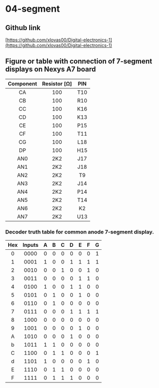 # 04-segment
## Github link
[https://github.com/xlovas00/Digital-electronics-1](https://github.com/xlovas00/Digital-electronics-1)

## Figure or table with connection of 7-segment displays on Nexys A7 board
| **Component** | **Resistor [Ω]** | **PIN** | 
| :-: | :-: | :-: |
| CA | 100 | T10 |
| CB | 100 | R10 |
| CC | 100 | K16 | 
| CD | 100 | K13 | 
| CE | 100 | P15 |
| CF | 100 | T11 | 
| CG | 100 | L18 | 
| DP | 100 | H15 | 
| AN0 | 2K2 | J17 | 
| AN1 | 2K2 | J18 | 
| AN2 | 2K2 | T9 | 
| AN3 | 2K2 | J14 | 
| AN4 | 2K2 | P14 | 
| AN5 | 2K2 | T14 | 
| AN6 | 2K2 | K2 | 
| AN7 | 2K2 | U13 | 

### Decoder truth table for common anode 7-segment display.
| **Hex** | **Inputs** | **A** | **B** | **C** | **D** | **E** | **F** | **G** |
| :-: | :-: | :-: | :-: | :-: | :-: | :-: | :-: | :-: |
| 0 | 0000 | 0 | 0 | 0 | 0 | 0 | 0 | 1 |
| 1 | 0001 | 1 | 0 | 0 | 1 | 1 | 1 | 1 |
| 2 | 0010 | 0 | 0 | 1 | 0 | 0 | 1 | 0 |
| 3 | 0011 | 0 | 0 | 0 | 0 | 1 | 1 | 0 |
| 4 | 0100 | 1 | 0 | 0 | 1 | 1 | 0 | 0 |
| 5 | 0101 | 0 | 1 | 0 | 0 | 1 | 0 | 0 |
| 6 | 0110 | 0 | 1 | 0 | 0 | 0 | 0 | 0 |
| 7 | 0111 | 0 | 0 | 0 | 1 | 1 | 1 | 1 |
| 8 | 1000 | 0 | 0 | 0 | 0 | 0 | 0 | 0 |
| 9 | 1001 | 0 | 0 | 0 | 0 | 1 | 0 | 0 |
| A | 1010 | 0 | 0 | 0 | 1 | 0 | 0 | 0 |
| b | 1011 | 1 | 1 | 0 | 0 | 0 | 0 | 0 |
| C | 1100 | 0 | 1 | 1 | 0 | 0 | 0 | 1 |
| d | 1101 | 1 | 0 | 0 | 0 | 0 | 1 | 0 |
| E | 1110 | 0 | 1 | 1 | 0 | 0 | 0 | 0 |
| F | 1111 | 0 | 1 | 1 | 1 | 0 | 0 | 0 |
